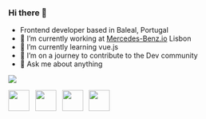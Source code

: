 ### Hi there 👋

- Frontend developer based in Baleal, Portugal
- 🔭 I’m currently working at [Mercedes-Benz.io](https://www.mercedes-benz.io/) Lisbon
- 🌱 I’m currently learning vue.js
- 👯 I’m on a journey to contribute to the Dev community
- 💬 Ask me about anything

![](https://komarev.com/ghpvc/?username=vegangirlwhocodes)

<p> 
<a href="https://www.instagram.com/vegangirlwhocodes/"><img width="42" height="42" src="https://raw.githubusercontent.com/FortAwesome/Font-Awesome/fcec2d1b01ff069ac10500ac42e4478d20d21f4c/svgs/brands/instagram.svg"></a>&nbsp;&nbsp;
<a href="https://www.youtube.com/channel/UCRJ7WQqo6tkrxMbP-4joG1w"><img width="42" height="42" src="https://raw.githubusercontent.com/FortAwesome/Font-Awesome/fcec2d1b01ff069ac10500ac42e4478d20d21f4c/svgs/brands/youtube.svg"></a>&nbsp;&nbsp;
<a href="https://www.linkedin.com/in/catiarrodrigues/"><img width="42" height="42" src="https://raw.githubusercontent.com/FortAwesome/Font-Awesome/fcec2d1b01ff069ac10500ac42e4478d20d21f4c/svgs/brands/linkedin.svg"></a>&nbsp;&nbsp;
<a href="https://dev.to/vegangirlwhocodes"><img width="42" height="42" src="https://media-exp1.licdn.com/dms/image/C560BAQFv06pt8HPfuQ/company-logo_200_200/0?e=2159024400&v=beta&t=Rms4GyC-xZkEzhEk2L4jlMNbCB8WqCDDQuISDvv6RCw"></a>
</p>


